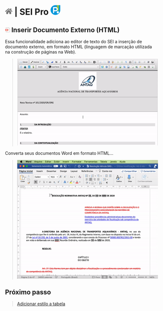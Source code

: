 # [![Home](../img/home.png)](../) |  SEI Pro ![Icone](../img/icon-32.png)

## ![SEI Pro Inserir Documento Externo (HTML)](/img/icon-inserirhtml.png) Inserir Documento Externo (HTML)

Essa funcionalidade adiciona ao editor de texto do SEI a inserção de documento externo, em formato HTML (linguagem de marcação utilizada na construção de páginas na Web).

> ![Tela Inserir Documento Externo (HTML)](../img/tela-inserirhtml.gif) 

Converta seus documentos Word em formato HTML...

> ![Tela Inserir Documento Externo (HTML)](../img/tela-inserirhtml2.gif) 

## Próximo passo

> [Adicionar estilo a tabela](./pages/ESTILOTABELA.md)
